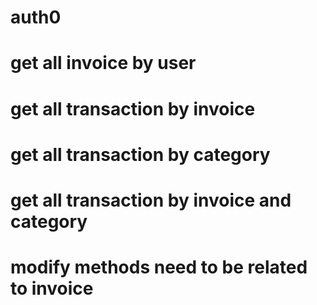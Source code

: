 # auth0 
# get all invoice by user
# get all transaction by invoice
# get all transaction by category
# get all transaction by invoice and category
# modify methods need to be related to invoice


